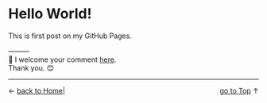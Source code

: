 # Hello World!

This is first post on my GitHub Pages.

———  
💬 I welcome your comment [here](https://github.com/pakLebah/paklebah.github.io/issues/1).  
Thank you. 😊

---
<span style="float: left">← [back to Home](index.md)</span> <span style="float: center">|</span> <span style="float: right">[go to Top](#top) ↑</span>
